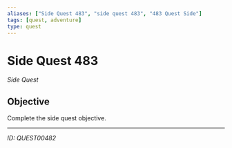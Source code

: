 ```yaml
---
aliases: ["Side Quest 483", "side quest 483", "483 Quest Side"]
tags: [quest, adventure]
type: quest
---
```


# Side Quest 483

*Side Quest*

## Objective
Complete the side quest objective.

---
*ID: QUEST00482*